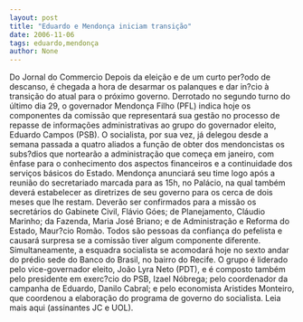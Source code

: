 ```yaml
---
layout: post
title: "Eduardo e Mendonça iniciam transição"
date: 2006-11-06
tags: eduardo,mendonça
author: None
---
```

Do Jornal do Commercio
Depois da eleição e de um curto per?odo de descanso, é chegada a hora de desarmar os palanques e dar in?cio à transição do atual para o próximo governo. Derrotado no segundo turno do último dia 29, o governador Mendonça Filho (PFL) indica hoje os componentes da comissão que representará sua gestão no processo de repasse de informações administrativas ao grupo do governador eleito, Eduardo Campos (PSB). 
O socialista, por sua vez, já delegou desde a semana passada a quatro aliados a função de obter dos mendoncistas os subs?dios que nortearão a administração que começa em janeiro, com ênfase para o conhecimento dos aspectos financeiros e a continuidade dos serviços básicos do Estado.
Mendonça anunciará seu time logo após a reunião do secretariado marcada para as 15h, no Palácio, na qual também deverá estabelecer as diretrizes de seu governo para os cerca de dois meses que lhe restam. Deverão ser confirmados para a missão os secretários do Gabinete Civil, Flávio Góes; de Planejamento, Cláudio Marinho; da Fazenda, Maria José Briano; e de Administração e Reforma do Estado, Maur?cio Romão. Todos são pessoas da confiança do pefelista e causará surpresa se a comissão tiver algum componente diferente.
Simultaneamente, a esquadra socialista se acomodará hoje no sexto andar do prédio sede do Banco do Brasil, no bairro do Recife. O grupo é liderado pelo vice-governador eleito, João Lyra Neto (PDT), e é composto também pelo presidente em exerc?cio do PSB, Izael Nóbrega; pelo coordenador da campanha de Eduardo, Danilo Cabral; e pelo economista Aristides Monteiro, que coordenou a elaboração do programa de governo do socialista.
Leia mais aqui (assinantes JC e UOL). 